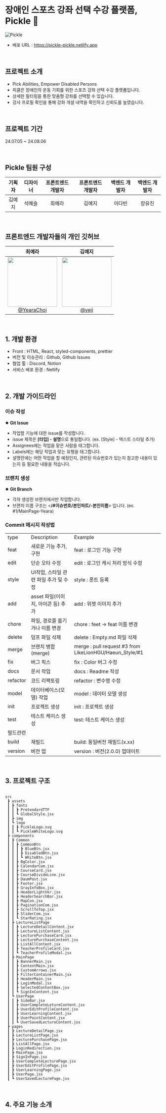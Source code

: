 # 장애인 스포츠 강좌 선택 수강 플랫폼, Pickle 🥇

![Pickle](https://github.com/user-attachments/assets/e7035763-50a6-4f2c-9e4b-a4ee8acfe938)

- 배포 URL : https://pickle-pickle.netlify.app

<br>

## 프로젝트 소개

- Pick Abilities, Empower Disabled Persons
- 피클은 장애인의 운동 기회를 위한 스포츠 강좌 선택 수강 플랫폼입니다.
- 상세한 필터링을 통한 맞춤형 강좌를 선택할 수 있습니다.
- 강사 프로필 확인을 통해 강좌 개설 내역을 확인하고 신뢰도를 높였습니다.

<br>

## 프로젝트 기간

24.07.05 ~ 24.08.06

<br>

## Pickle 팀원 구성

| 기획자 | 디자이너 | 프론트엔드 개발자 | 프론트엔드 개발자 | 백엔드 개발자 | 백엔드 개발자 |
| :----: | :------: | :---------------: | :---------------: | :-----------: | :-----------: |
| 김예지 |  석예슬  |      최예라       |      김예지       |    이다빈     |    장유진     |

<br />

## 프론트엔드 개발자들의 개인 깃허브

|                                                                                        **최예라**                                                                                        |                                                                                         **김예지**                                                                                         |
| :--------------------------------------------------------------------------------------------------------------------------------------------------------------------------------------: | :----------------------------------------------------------------------------------------------------------------------------------------------------------------------------------------: |
| [<img src="https://github.com/user-attachments/assets/24ac9407-972d-4ebd-a7d5-a4c0787f9dce" height=160 width=160> <br/> @YearaChoi](https://github.com/YearaChoi) | [<img src="https://github.com/user-attachments/assets/bc729a7c-8f65-41c0-86bb-9287e123477f" height=160 width=160> <br/> @yeji](https://github.com/skwldwld) |


</div>

<br>

## 1. 개발 환경

- Front : HTML, React, styled-components, prettier
- 버전 및 이슈관리 : Github, Github Issues
- 협업 툴 : Discord, Notion
- 서비스 배포 환경 : Netlify

<br>

## 2. 개발 가이드라인

### 이슈 작성

✹ **Git Issue**

- 작업할 기능에 대한 issue를 작성합니다.
- issue 제목은 **[타입] - 설명**으로 통일합니다. (ex. [Style] - 텍스트 스타일 추가)
- Assignees에는 작업을 맡은 사람을 태그합니다.
- Labels에는 해당 작업과 맞는 유형을 태그합니다.
- 설명란에는 어떤 작업을 할 예정인지, 관련된 이슈번호가 있는지 참고한 내용이 있는지 등 필요한 내용을 적습니다.
  <br />

### 브랜치 생성

✹ **Git Branch**

- 각자 생성한 브랜치에서만 작업합니다.
- 브랜치 이름 구조는 <**/#이슈번호/본인파트/-본인이름**> 입니다. (ex. #1/MainPage-Yeara)
  <br />

### Commit 메시지 작성법

|          |                                       |                                                         |
| -------- | ------------------------------------- | ------------------------------------------------------- |
| type     | Description                           | Example                                                 |
| feat     | 새로운 기능 추가, 구현                | feat : 로그인 기능 구현                                 |
| edit     | 단순 오타 수정                        | edit : 로그인 캐시 처리 방식 수정                       |
| style    | UI작업, 스타일 관련 파일 추가 및 수정 | style : 폰트 등록                                       |
| add      | asset 파일(이미지, 아이콘 등) 추가    | add : 위젯 이미지 추가                                  |
| chore    | 파일, 경로를 옮기거나 이름 변경       | chore : feet -> feat 이름 변경                          |
| delete   | 덤프 파일 삭제                        | delete : Empty.md 파일 삭제                             |
| merge    | 브랜치 병합(merge)                    | merge : pull request #3 from LikeLionHGU/Haeun_Style/#1 |
| fix      | 버그 픽스                             | fix : Color 버그 수정                                   |
| docs     | 문서 작업                             | docs : Readme 작성                                      |
| refactor | 코드 리팩토링                         | refactor : 변수명 수정                                  |
| model    | 데이터베이스(모델) 작업               | model : 데이터 모델 생성                                |
| init     | 프로젝트 생성                         | init : 프로젝트 생성                                    |
| test     | 테스트 케이스 생성                    | test: 테스트 케이스 생성                                |
| 빌드관련 |                                       |                                                         |
| build    | 재빌드                                | build: 동일버전 재빌드(x.xx)                            |
| version  | 버전 업                               | version : 버전(2.0.0) 업데이트                          |

<br />

## 3. 프로젝트 구조

```

src
 ┣ assets
 ┃ ┣ fonts
 ┃ ┃ ┣ PretendardTTF
 ┃ ┃ ┗ GlobalStyle.jsx
 ┃ ┣ img
 ┃ ┗ logo
 ┃ ┃ ┣ PickleLogo.svg
 ┃ ┃ ┗ PickleWhiteLogo.svg
 ┣ components
 ┃ ┣ Common
 ┃ ┃ ┣ CommonBtn
 ┃ ┃ ┃ ┣ BlueBtn.jsx
 ┃ ┃ ┃ ┣ DisabledBtn.jsx
 ┃ ┃ ┃ ┗ WhiteBtn.jsx
 ┃ ┃ ┣ BgColor.jsx
 ┃ ┃ ┣ CalendarCom.jsx
 ┃ ┃ ┣ CourseCard.jsx
 ┃ ┃ ┣ CourseDivideLine.jsx
 ┃ ┃ ┣ DaumPost.jsx
 ┃ ┃ ┣ Footer.jsx
 ┃ ┃ ┣ GrayInfoBox.jsx
 ┃ ┃ ┣ HeaderLightVer.jsx
 ┃ ┃ ┣ HeaderSearchBar.jsx
 ┃ ┃ ┣ MapCon.jsx
 ┃ ┃ ┣ PaginationCom.jsx
 ┃ ┃ ┣ ScrollToTop.jsx
 ┃ ┃ ┣ SliderCom.jsx
 ┃ ┃ ┗ StarRating.jsx
 ┃ ┣ LectureListPage
 ┃ ┃ ┣ LectureDetailContent.jsx
 ┃ ┃ ┣ LectureListContent.jsx
 ┃ ┃ ┣ LecturePurchaseCard.jsx
 ┃ ┃ ┣ LecturePurchaseContent.jsx
 ┃ ┃ ┣ ListAllContent.jsx
 ┃ ┃ ┣ TeacherProfileCard.jsx
 ┃ ┃ ┗ TeacherProfileModal.jsx
 ┃ ┣ MainPage
 ┃ ┃ ┣ BannerMain.jsx
 ┃ ┃ ┣ ContentMain.jsx
 ┃ ┃ ┣ CustomArrows.jsx
 ┃ ┃ ┣ FilterContainerMain.jsx
 ┃ ┃ ┣ HeaderMain.jsx
 ┃ ┃ ┣ LoginModal.jsx
 ┃ ┃ ┣ SelectedContentBox.jsx
 ┃ ┃ ┗ SignInContent.jsx
 ┃ ┗ UserPage
 ┃ ┃ ┣ SideBar.jsx
 ┃ ┃ ┣ UserCompleteLetureContent.jsx
 ┃ ┃ ┣ UserEditProfileContent.jsx
 ┃ ┃ ┣ UserLearningContent.jsx
 ┃ ┃ ┣ UserPointContent.jsx
 ┃ ┃ ┗ UserSavedLectureContent.jsx
 ┣ pages
 ┃ ┣ LectureDetailPage.jsx
 ┃ ┣ LectureListPage.jsx
 ┃ ┣ LecturePurchasePage.jsx
 ┃ ┣ ListAllPage.jsx
 ┃ ┣ LoginRedirection.jsx
 ┃ ┣ MainPage.jsx
 ┃ ┣ SignInPage.jsx
 ┃ ┣ UserCompleteLecturePage.jsx
 ┃ ┣ UserEditProfilePage.jsx
 ┃ ┣ UserLearningPage.jsx
 ┃ ┣ UserPage.jsx
 ┃ ┗ UserSavedLecturePage.jsx

 ```

<br />

## 4. 주요 기능 소개
